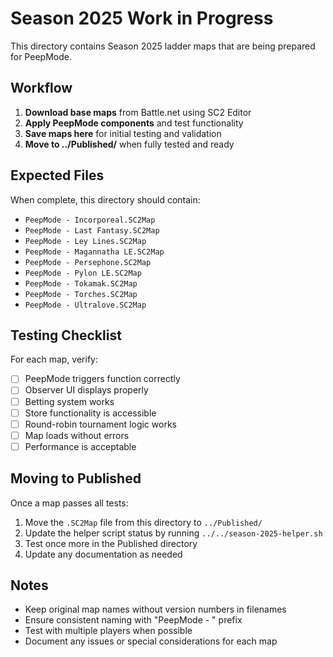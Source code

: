 # Season 2025 Work in Progress

This directory contains Season 2025 ladder maps that are being prepared for PeepMode.

## Workflow

1. **Download base maps** from Battle.net using SC2 Editor
2. **Apply PeepMode components** and test functionality  
3. **Save maps here** for initial testing and validation
4. **Move to ../Published/** when fully tested and ready

## Expected Files

When complete, this directory should contain:

- `PeepMode - Incorporeal.SC2Map`
- `PeepMode - Last Fantasy.SC2Map`
- `PeepMode - Ley Lines.SC2Map`
- `PeepMode - Magannatha LE.SC2Map`
- `PeepMode - Persephone.SC2Map`
- `PeepMode - Pylon LE.SC2Map`
- `PeepMode - Tokamak.SC2Map`
- `PeepMode - Torches.SC2Map`
- `PeepMode - Ultralove.SC2Map`

## Testing Checklist

For each map, verify:

- [ ] PeepMode triggers function correctly
- [ ] Observer UI displays properly
- [ ] Betting system works
- [ ] Store functionality is accessible
- [ ] Round-robin tournament logic works
- [ ] Map loads without errors
- [ ] Performance is acceptable

## Moving to Published

Once a map passes all tests:

1. Move the `.SC2Map` file from this directory to `../Published/`
2. Update the helper script status by running `../../season-2025-helper.sh`
3. Test once more in the Published directory
4. Update any documentation as needed

## Notes

- Keep original map names without version numbers in filenames
- Ensure consistent naming with "PeepMode - " prefix
- Test with multiple players when possible
- Document any issues or special considerations for each map